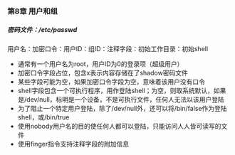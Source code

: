 ### 第8章 用户和组

##### 密码文件：/etc/passwd

用户名：加密口令：用户ID：组ID：注释字段：初始工作目录：初始shell

- 通常有一个用户名为root，用户ID为0的登录项（超级用户）
- 加密口令字段占位，包含x表示内容存储在了shadow密码文件
- 某些字段可能为空，如果加密口令字段为空，意味着该用户没有口令
- shell字段包含一个可执行程序，用作登陆shell；为空，则取系统默认，如果是/dev/null，标明是一个设备，不是可执行文件，任何人无法以该用户登陆
- 为了阻止一个特定用户登陆，除了/dev/null外，还可以将/bin/false作为登陆shell，或/bin/true
- 使用nobody用户名的目的使任何人都可以登陆，只能访问人人皆可读写的文件
- 使用finger指令支持注释字段的附加信息

